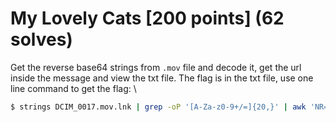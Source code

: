 # My Lovely Cats [200 points] (62 solves)
Get the reverse base64 strings from `.mov` file and decode it, get the url inside the message and view the txt file. The flag is in the txt file, use one line command to get the flag: \
```bash
$ strings DCIM_0017.mov.lnk | grep -oP '[A-Za-z0-9+/=]{20,}' | awk 'NR==2' | rev | base64 --decode | grep -oP 'https?://[^\s]+txt' | xargs curl | grep -oP 'hkcert24{.*}'
```